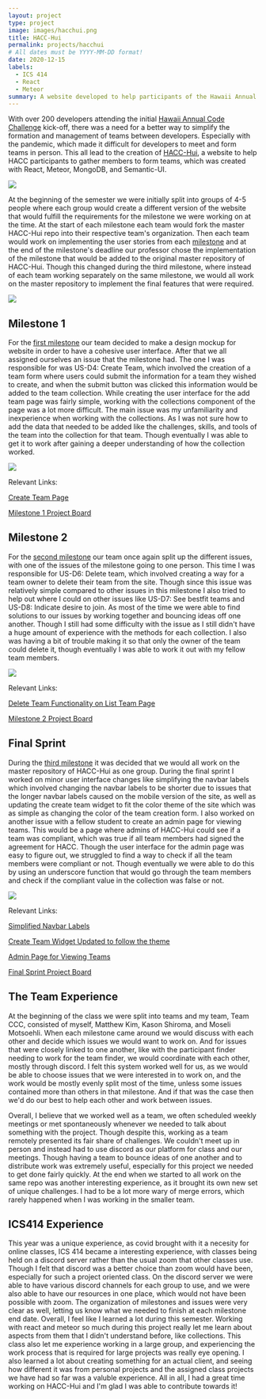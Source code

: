 ```yaml
---
layout: project
type: project
image: images/hacchui.png
title: HACC-Hui
permalink: projects/hacchui
# All dates must be YYYY-MM-DD format!
date: 2020-12-15
labels:
  - ICS 414
  - React
  - Meteor
summary: A website developed to help participants of the Hawaii Annual Code Challenge with team formation.
---
```


With over 200 developers attending the initial <a href="https://hacc.hawaii.gov/">Hawaii Annual Code Challenge</a> kick-off, there was a need for a better way to simplify the formation and management of teams between developers. Especially with the pandemic, which made it difficult for developers to meet and form teams in person. This all lead to the creation of <a href="https://hacchui.ics.hawaii.edu/#/">HACC-Hui</a>, a website to help HACC participants to gather members to form teams, which was created with React, Meteor, MongoDB, and Semantic-UI.

<img class="ui image" src="../images/hacchuilanding.png">

At the beginning of the semester we were initially split into groups of 4-5 people where each group would create a different version of the website that would fulfill the requirements for the milestone we were working on at the time. At the start of each milestone each team would fork the master HACC-Hui repo into their respective team's organization. Then each team would work on implementing the user stories from each <a href="https://hacc-hui.github.io/docs/requirements/milestone1/">milestone</a> and at the end of the milestone's deadline our professor chose the implementation of the milestone that would be added to the original master repository of HACC-Hui. Though this changed during the third milestone, where instead of each team working separately on the same milestone, we would all work on the master repository to implement the final features that were required.

<img class="ui image" src="../images/MilestoneFlow.png">

## Milestone 1

For the <a href="https://hacc-hui.github.io/docs/requirements/milestone1">first milestone</a> our team decided to make a design mockup for website in order to have a cohesive user interface. After that we all assigned ourselves an issue that the milestone had. The one I was responsible for was US-D4: Create Team, which involved the creation of a team form where users could submit the information for a team they wished to create, and when the submit button was clicked this information would be added to the team collection. While creating the user interface for the add team page was fairly simple, working with the collections component of the page was a lot more difficult. The main issue was my unfamiliarity and inexperience when working with the collections. As I was not sure how to add the data that needed to be added like the challenges, skills, and tools of the team into the collection for that team. Though eventually I was able to get it to work after gaining a deeper understanding of how the collection worked.

<img class="ui image" src="../images/milestone1.png">

Relevant Links:

<a href="https://github.com/Team-CCC/HACC-Hui/blob/issue-3/app/imports/ui/pages/CreateTeam.jsx">Create Team Page</a>

<a href="https://github.com/Team-CCC/HACC-Hui/projects/1">Milestone 1 Project Board</a>

## Milestone 2

For the <a href="https://hacc-hui.github.io/docs/requirements/milestone2">second milestone</a> our team once again split up the different issues, with one of the issues of the milestone going to one person. This time I was responsible for US-D6: Delete team, which involved creating a way for a team owner to delete their team from the site. Though since this issue was relatively simple compared to other issues in this milestone I also tried to help out where I could on other issues like US-D7: See bestfit teams and US-D8: Indicate desire to join. As most of the time we were able to find solutions to our issues by working together and bouncing ideas off one another. Though I still had some difficulty with the issue as I still didn't have a huge amount of experience with the methods for each collection. I also was having a bit of trouble making it so that only the owner of the team could delete it, though eventually I was able to work it out with my fellow team members.

<img class="ui image" src="../images/milestone2.png">

Relevant Links: 

<a href="https://github.com/Team-CCC/HACC-Hui/blob/issue-07/app/imports/ui/components/developer/ListTeamExampleWidget.jsx">Delete Team Functionality on List Team Page</a>

<a href="https://github.com/Team-CCC/HACC-Hui/projects/2">Milestone 2 Project Board</a>

## Final Sprint

During the <a href="https://hacc-hui.github.io/docs/requirements/milestone3">third milestone</a> it was decided that we would all work on the master repository of HACC-Hui as one group. During the final sprint I worked on minor user interface changes like simplifying the navbar labels which involved changing the navbar labels to be shorter due to issues that the longer navbar labels caused on the mobile version of the site, as well as updating the create team widget to fit the color theme of the site which was as simple as changing the color of the team creation form. I also worked on another issue with a fellow student to create an admin page for viewing teams. This would be a page where admins of HACC-Hui could see if a team was compliant, which was true if all team members had signed the agreement for HACC. Though the user interface for the admin page was easy to figure out, we struggled to find a way to check if all the team members were compliant or not. Though eventually we were able to do this by using an underscore function that would go through the team members and check if the compliant value in the collection was false or not.

<img class="ui image" src="../images/finalsprint.png">

Relevant Links:

<a href="https://github.com/HACC-Hui/HACC-Hui/blob/issue-102/app/imports/ui/components/NavBar.jsx">Simplified Navbar Labels</a>

<a href="https://github.com/HACC-Hui/HACC-Hui/blob/issue-28/app/imports/ui/pages/participant/TeamCreation.jsx">Create Team Widget Updated to follow the theme</a>

<a href="https://github.com/HACC-Hui/HACC-Hui/blob/issue-41/app/imports/ui/components/administrator/ViewTeamExampleWidget.jsx">Admin Page for Viewing Teams</a>

<a href="https://github.com/HACC-Hui/HACC-Hui/projects/1">Final Sprint Project Board</a>

## The Team Experience

At the beginning of the class we were split into teams and my team, Team CCC, consisted of myself, Matthew Kim, Kason Shiroma, and Moseli Motsoehli. When each milestone came around we would discuss with each other and decide which issues we would want to work on. And for issues that were closely linked to one another, like with the participant finder needing to work for the team finder, we would coordinate with each other, mostly through discord. I felt this system worked well for us, as we would be able to choose issues that we were interested in to work on, and the work would be mostly evenly split most of the time, unless some issues contained more than others in that milestone. And if that was the case then we'd do our best to help each other and work between issues.

Overall, I believe that we worked well as a team, we often scheduled weekly meetings or met spontaneously whenever we needed to talk about something with the project. Though despite this, working as a team remotely presented its fair share of challenges. We couldn't meet up in person and instead had to use discord as our platform for class and our meetings. Though having a team to bounce ideas of one another and to distribute work was extremely useful, especially for this project we needed to get done fairly quickly. At the end when we started to all work on the same repo was another interesting experience, as it brought its own new set of unique challenges. I had to be a lot more wary of merge errors, which rarely happened when I was working in the smaller team.

## ICS414 Experience

This year was a unique experience, as covid brought with it a necesity for online classes, ICS 414 became a interesting experience, with classes being held on a discord server rather than the usual zoom that other classes use. Though I felt that discord was a better choice than zoom would have been, especially for such a project oriented class. On the discord server we were able to have various discord channels for each group to use, and we were also able to have our resources in one place, which would not have been possible with zoom. The organization of milestones and issues were very clear as well, letting us know what we needed to finish at each milestone end date. Overall, I feel like I learned a lot during this semester. Working with react and meteor so much during this project really let me learn about aspects from them that I didn't understand before, like collections. This class also let me experience working in a large group, and experiencing the work process that is required for large projects was really eye opening. I also learned a lot about creating something for an actual client, and seeing how different it was from personal projects and the assigned class projects we have had so far was a valuble experience. All in all, I had a great time working on HACC-Hui and I'm glad I was able to contribute towards it!
